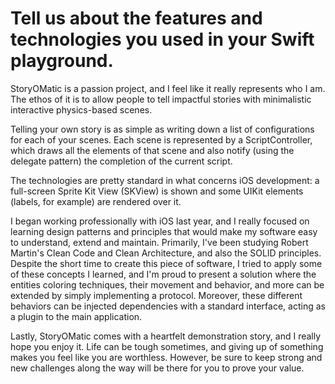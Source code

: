 # Tell us about the features and technologies you used in your Swift playground.

StoryOMatic is a passion project, and I feel like it really represents who I am. The ethos of it is to allow people to tell impactful stories with minimalistic interactive physics-based scenes.

Telling your own story is as simple as writing down a list of configurations for each of your scenes. Each scene is represented by a ScriptController, which draws all the elements of that scene and also notify (using the delegate pattern) the completion of the current script.

The technologies are pretty standard in what concerns iOS development: a full-screen Sprite Kit View (SKView) is shown and some UIKit elements (labels, for example) are rendered over it.

I began working professionally with iOS last year, and I really focused on learning design patterns and principles that would make my software easy to understand, extend and maintain. Primarily, I've been studying Robert Martin's Clean Code and Clean Architecture, and also the SOLID principles. Despite the short time to create this piece of software, I tried to apply some of these concepts I learned, and I'm proud to present a solution where the entities coloring techniques, their movement and behavior, and more can be extended by simply implementing a protocol. Moreover, these different behaviors can be injected dependencies with a standard interface, acting as a plugin to the main application.

Lastly, StoryOMatic comes with a heartfelt demonstration story, and I really hope you enjoy it. Life can be tough sometimes, and giving up of something makes you feel like you are worthless. However, be sure to keep strong and new challenges along the way will be there for you to prove your value.